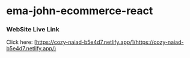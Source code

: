 # ema-john-ecommerce-react


### WebSite Live Link

Click here: [https://cozy-naiad-b5e4d7.netlify.app/](https://cozy-naiad-b5e4d7.netlify.app/)
